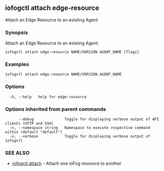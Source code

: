 ## iofogctl attach edge-resource

Attach an Edge Resource to an existing Agent

### Synopsis

Attach an Edge Resource to an existing Agent.

```
iofogctl attach edge-resource NAME/VERSION AGENT_NAME [flags]
```

### Examples

```
iofogctl attach edge-resource NAME/VERSION AGENT_NAME
```

### Options

```
  -h, --help   help for edge-resource
```

### Options inherited from parent commands

```
      --debug              Toggle for displaying verbose output of API clients (HTTP and SSH)
  -n, --namespace string   Namespace to execute respective command within (default "default")
  -v, --verbose            Toggle for displaying verbose output of iofogctl
```

### SEE ALSO

* [iofogctl attach](iofogctl_attach.md)	 - Attach one ioFog resource to another


